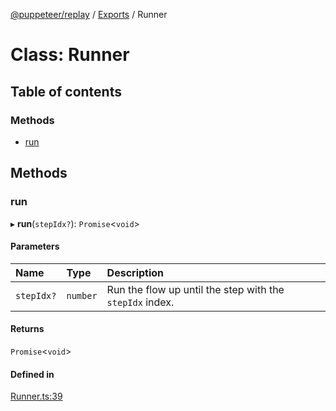 [@puppeteer/replay](../README.md) / [Exports](../modules.md) / Runner

# Class: Runner

## Table of contents

### Methods

- [run](Runner.md#run)

## Methods

### run

▸ **run**(`stepIdx?`): `Promise`<`void`\>

#### Parameters

| Name | Type | Description |
| :------ | :------ | :------ |
| `stepIdx?` | `number` | Run the flow up until the step with the `stepIdx` index. |

#### Returns

`Promise`<`void`\>

#### Defined in

[Runner.ts:39](https://github.com/puppeteer/replay/blob/34579ab/src/Runner.ts#L39)
